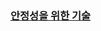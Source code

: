 ### [안정성을 위한 기술](https://www.inflearn.com/courses/lecture?courseId=335940&unitId=261940&subtitleLanguage=ko)